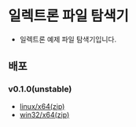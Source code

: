# 일렉트론 파일 탐색기
- 일렉트론 예제 파일 탐색기입니다.
## 배포
### v0.1.0(unstable)
- [linux/x64(zip)]()
- [win32/x64(zip)]()
